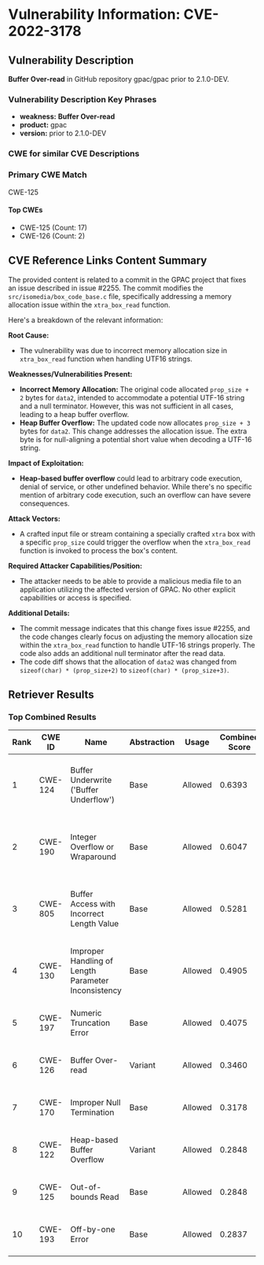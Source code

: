 # Vulnerability Information: CVE-2022-3178

## Vulnerability Description
**Buffer Over-read** in GitHub repository gpac/gpac prior to 2.1.0-DEV.

### Vulnerability Description Key Phrases
- **weakness:** **Buffer Over-read**
- **product:** gpac
- **version:** prior to 2.1.0-DEV

### CWE for similar CVE Descriptions
### Primary CWE Match
CWE-125

#### Top CWEs
- CWE-125 (Count: 17)
- CWE-126 (Count: 2)

## CVE Reference Links Content Summary
The provided content is related to a commit in the GPAC project that fixes an issue described in issue #2255. The commit modifies the `src/isomedia/box_code_base.c` file, specifically addressing a memory allocation issue within the `xtra_box_read` function.

Here's a breakdown of the relevant information:

**Root Cause:**

- The vulnerability was due to incorrect memory allocation size in `xtra_box_read` function when handling UTF16 strings.

**Weaknesses/Vulnerabilities Present:**

- **Incorrect Memory Allocation:** The original code allocated `prop_size + 2` bytes for `data2`, intended to accommodate a potential UTF-16 string and a null terminator. However, this was not sufficient in all cases, leading to a heap buffer overflow.
- **Heap Buffer Overflow:** The updated code now allocates `prop_size + 3` bytes for `data2`. This change addresses the allocation issue. The extra byte is for null-aligning a potential short value when decoding a UTF-16 string.

**Impact of Exploitation:**

- **Heap-based buffer overflow** could lead to arbitrary code execution, denial of service, or other undefined behavior. While there's no specific mention of arbitrary code execution, such an overflow can have severe consequences.

**Attack Vectors:**

- A crafted input file or stream containing a specially crafted `xtra` box with a specific `prop_size` could trigger the overflow when the `xtra_box_read` function is invoked to process the box's content.

**Required Attacker Capabilities/Position:**

- The attacker needs to be able to provide a malicious media file to an application utilizing the affected version of GPAC. No other explicit capabilities or access is specified.

**Additional Details:**

- The commit message indicates that this change fixes issue #2255, and the code changes clearly focus on adjusting the memory allocation size within the `xtra_box_read` function to handle UTF-16 strings properly. The code also adds an additional null terminator after the read data.
- The code diff shows that the allocation of `data2` was changed from `sizeof(char) * (prop_size+2)` to `sizeof(char) * (prop_size+3)`.

## Retriever Results

### Top Combined Results

| Rank | CWE ID | Name | Abstraction | Usage | Combined Score | Retrievers | Individual Scores |
|------|--------|------|-------------|-------|---------------|------------|-------------------|
| 1 | CWE-124 | Buffer Underwrite ('Buffer Underflow') | Base | Allowed | 0.6393 | dense, sparse, graph | dense: 0.539, sparse: 0.062, graph: 0.935 |
| 2 | CWE-190 | Integer Overflow or Wraparound | Base | Allowed | 0.6047 | dense, sparse, graph | dense: 0.486, sparse: 0.094, graph: 0.860 |
| 3 | CWE-805 | Buffer Access with Incorrect Length Value | Base | Allowed | 0.5281 | dense, sparse, graph | dense: 0.542, sparse: 0.076, graph: 0.598 |
| 4 | CWE-130 | Improper Handling of Length Parameter Inconsistency | Base | Allowed | 0.4905 | dense, sparse, graph | dense: 0.504, sparse: 0.069, graph: 0.556 |
| 5 | CWE-197 | Numeric Truncation Error | Base | Allowed | 0.4075 | sparse, graph | sparse: 0.087, graph: 1.000 |
| 6 | CWE-126 | Buffer Over-read | Variant | Allowed | 0.3460 | dense, sparse | dense: 0.603, sparse: 0.127 |
| 7 | CWE-170 | Improper Null Termination | Base | Allowed | 0.3178 | sparse, graph | sparse: 0.062, graph: 0.789 |
| 8 | CWE-122 | Heap-based Buffer Overflow | Variant | Allowed | 0.2848 | dense, sparse | dense: 0.516, sparse: 0.088 |
| 9 | CWE-125 | Out-of-bounds Read | Base | Allowed | 0.2848 | dense, sparse | dense: 0.486, sparse: 0.072 |
| 10 | CWE-193 | Off-by-one Error | Base | Allowed | 0.2837 | dense, sparse | dense: 0.489, sparse: 0.068 |

